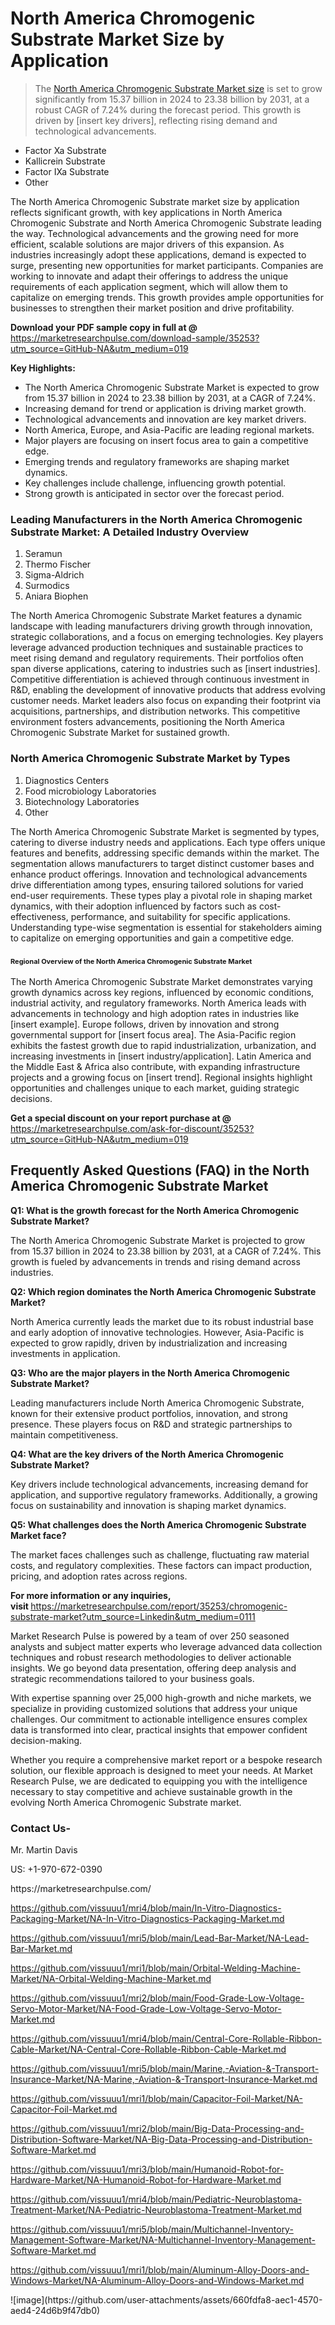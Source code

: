 <h1>North America Chromogenic Substrate Market&nbsp;Size by Application</h1><blockquote><p>The <a href="https://marketresearchpulse.com/download-sample/35253?utm_source=GitHub-NA&amp;utm_medium=019">North America Chromogenic Substrate Market size</a> is set to grow significantly from 15.37 billion in 2024 to 23.38 billion by 2031, at a robust CAGR of 7.24% during the forecast period. This growth is driven by [insert key drivers], reflecting rising demand and technological advancements.</p></blockquote><ul><li>Factor Xa Substrate <li> Kallicrein Substrate <li> Factor IXa Substrate <li> Other</li></ul><p>The North America Chromogenic Substrate market size by application reflects significant growth, with key applications in North America Chromogenic Substrate and North America Chromogenic Substrate leading the way. Technological advancements and the growing need for more efficient, scalable solutions are major drivers of this expansion. As industries increasingly adopt these applications, demand is expected to surge, presenting new opportunities for market participants. Companies are working to innovate and adapt their offerings to address the unique requirements of each application segment, which will allow them to capitalize on emerging trends. This growth provides ample opportunities for businesses to strengthen their market position and drive profitability.</p><p><strong>Download your PDF sample copy in full at @ </strong><a href="https://marketresearchpulse.com/download-sample/35253?utm_source=GitHub-NA&amp;utm_medium=019">https://marketresearchpulse.com/download-sample/35253?utm_source=GitHub-NA&amp;utm_medium=019</a></p><p><strong>Key Highlights: </strong></p><ul><li>The North America Chromogenic Substrate Market is expected to grow from 15.37 billion in 2024 to 23.38 billion by 2031, at a CAGR of 7.24%.</li><li>Increasing demand for trend or application is driving market growth.</li><li>Technological advancements and innovation are key market drivers.</li><li>North America, Europe, and Asia-Pacific are leading regional markets.</li><li>Major players are focusing on insert focus area to gain a competitive edge.</li><li>Emerging trends and regulatory frameworks are shaping market dynamics.</li><li>Key challenges include challenge, influencing growth potential.</li><li>Strong growth is anticipated in sector over the forecast period.</li></ul><h3>Leading Manufacturers in the North America Chromogenic Substrate Market: A Detailed Industry Overview</h3><ol><li>Seramun</li><li>Thermo Fischer</li><li>Sigma-Aldrich</li><li>Surmodics</li><li>Aniara Biophen</li></ol><div class="flex max-w-full flex-col flex-grow"><div class="min-h-8 text-message flex w-full flex-col items-end gap-2 whitespace-normal break-words [.text-message+&amp;]:mt-5" dir="auto" data-message-author-role="assistant" data-message-id="fd8432e4-4910-450d-b182-61b7bfb0a01f" data-message-model-slug="gpt-4o"><div class="flex w-full flex-col gap-1 empty:hidden first:pt-[3px]"><div class="markdown prose w-full break-words dark:prose-invert light"><p>The North America Chromogenic Substrate Market features a dynamic landscape with leading manufacturers driving growth through innovation, strategic collaborations, and a focus on emerging technologies. Key players leverage advanced production techniques and sustainable practices to meet rising demand and regulatory requirements. Their portfolios often span diverse applications, catering to industries such as [insert industries]. Competitive differentiation is achieved through continuous investment in R&amp;D, enabling the development of innovative products that address evolving customer needs. Market leaders also focus on expanding their footprint via acquisitions, partnerships, and distribution networks. This competitive environment fosters advancements, positioning the North America Chromogenic Substrate Market for sustained growth.</p></div></div></div></div><h3>North America Chromogenic Substrate Market by Types</h3><ol><li>Diagnostics Centers <li> Food microbiology Laboratories <li> Biotechnology Laboratories <li> Other</li></ol><div class="flex max-w-full flex-col flex-grow"><div class="min-h-8 text-message flex w-full flex-col items-end gap-2 whitespace-normal break-words [.text-message+&amp;]:mt-5" dir="auto" data-message-author-role="assistant" data-message-id="084470be-0bb7-4664-bddf-5156b4f41249" data-message-model-slug="gpt-4o-mini"><div class="flex w-full flex-col gap-1 empty:hidden first:pt-[3px]"><div class="markdown prose w-full break-words dark:prose-invert light"><p>The North America Chromogenic Substrate Market is segmented by types, catering to diverse industry needs and applications. Each type offers unique features and benefits, addressing specific demands within the market. The segmentation allows manufacturers to target distinct customer bases and enhance product offerings. Innovation and technological advancements drive differentiation among types, ensuring tailored solutions for varied end-user requirements. These types play a pivotal role in shaping market dynamics, with their adoption influenced by factors such as cost-effectiveness, performance, and suitability for specific applications. Understanding type-wise segmentation is essential for stakeholders aiming to capitalize on emerging opportunities and gain a competitive edge.</p></div></div></div></div><h3><span style="font-size: 11px;">Regional Overview of the North America Chromogenic Substrate Market</span></h3><div class="flex max-w-full flex-col flex-grow"><div class="min-h-8 text-message flex w-full flex-col items-end gap-2 whitespace-normal break-words [.text-message+&amp;]:mt-5" dir="auto" data-message-author-role="assistant" data-message-id="e9038762-ce64-4e30-91c9-9bd413514231" data-message-model-slug="gpt-4o-mini"><div class="flex w-full flex-col gap-1 empty:hidden first:pt-[3px]"><div class="markdown prose w-full break-words dark:prose-invert light"><p>The North America Chromogenic Substrate Market demonstrates varying growth dynamics across key regions, influenced by economic conditions, industrial activity, and regulatory frameworks. North America leads with advancements in technology and high adoption rates in industries like [insert example]. Europe follows, driven by innovation and strong governmental support for [insert focus area]. The Asia-Pacific region exhibits the fastest growth due to rapid industrialization, urbanization, and increasing investments in [insert industry/application]. Latin America and the Middle East &amp; Africa also contribute, with expanding infrastructure projects and a growing focus on [insert trend]. Regional insights highlight opportunities and challenges unique to each market, guiding strategic decisions.</p></div></div></div></div><p><strong>Get a special discount on your report purchase at @ </strong><a href="https://marketresearchpulse.com/ask-for-discount/35253?utm_source=GitHub-NA&amp;utm_medium=019">https://marketresearchpulse.com/ask-for-discount/35253?utm_source=GitHub-NA&amp;utm_medium=019</a></p><h2>Frequently Asked Questions (FAQ) in the North America Chromogenic Substrate Market</h2><p><strong>Q1: What is the growth forecast for the North America Chromogenic Substrate Market?</strong></p><p>The North America Chromogenic Substrate Market is projected to grow from 15.37 billion in 2024 to 23.38 billion by 2031, at a CAGR of 7.24%. This growth is fueled by advancements in trends and rising demand across industries.</p><p><strong>Q2: Which region dominates the North America Chromogenic Substrate Market?</strong></p><p>North America currently leads the market due to its robust industrial base and early adoption of innovative technologies. However, Asia-Pacific is expected to grow rapidly, driven by industrialization and increasing investments in application.</p><p><strong>Q3: Who are the major players in the North America Chromogenic Substrate Market?</strong></p><p>Leading manufacturers include North America Chromogenic Substrate, known for their extensive product portfolios, innovation, and strong presence. These players focus on R&amp;D and strategic partnerships to maintain competitiveness.</p><p><strong>Q4: What are the key drivers of the North America Chromogenic Substrate Market?</strong></p><p>Key drivers include technological advancements, increasing demand for application, and supportive regulatory frameworks. Additionally, a growing focus on sustainability and innovation is shaping market dynamics.</p><p><strong>Q5: What challenges does the North America Chromogenic Substrate Market face?</strong></p><p>The market faces challenges such as challenge, fluctuating raw material costs, and regulatory complexities. These factors can impact production, pricing, and adoption rates across regions.</p><p><strong>For more information or any inquiries, visit&nbsp;</strong><a href="https://marketresearchpulse.com/report/35253/chromogenic-substrate-market?utm_source=Linkedin&utm_medium=0111">https://marketresearchpulse.com/report/35253/chromogenic-substrate-market?utm_source=Linkedin&utm_medium=0111</a></p><p>Market Research Pulse is powered by a team of over 250 seasoned analysts and subject matter experts who leverage advanced data collection techniques and robust research methodologies to deliver actionable insights. We go beyond data presentation, offering deep analysis and strategic recommendations tailored to your business goals.</p><p>With expertise spanning over 25,000 high-growth and niche markets, we specialize in providing customized solutions that address your unique challenges. Our commitment to actionable intelligence ensures complex data is transformed into clear, practical insights that empower confident decision-making.</p><p>Whether you require a comprehensive market report or a bespoke research solution, our flexible approach is designed to meet your needs. At Market Research Pulse, we are dedicated to equipping you with the intelligence necessary to stay competitive and achieve sustainable growth in the evolving North America Chromogenic Substrate market.</p><h3><strong>Contact Us-</strong></h3><p>Mr. Martin Davis</p><p>US: +1-970-672-0390</p><p>https://marketresearchpulse.com/</p><p><a href="https://github.com/vissuuu1/mri4/blob/main/In-Vitro-Diagnostics-Packaging-Market/NA-In-Vitro-Diagnostics-Packaging-Market.md">https://github.com/vissuuu1/mri4/blob/main/In-Vitro-Diagnostics-Packaging-Market/NA-In-Vitro-Diagnostics-Packaging-Market.md</a></p><p><a href="https://github.com/vissuuu1/mri5/blob/main/Lead-Bar-Market/NA-Lead-Bar-Market.md">https://github.com/vissuuu1/mri5/blob/main/Lead-Bar-Market/NA-Lead-Bar-Market.md</a></p><p><a href="https://github.com/vissuuu1/mri1/blob/main/Orbital-Welding-Machine-Market/NA-Orbital-Welding-Machine-Market.md">https://github.com/vissuuu1/mri1/blob/main/Orbital-Welding-Machine-Market/NA-Orbital-Welding-Machine-Market.md</a></p><p><a href="https://github.com/vissuuu1/mri2/blob/main/Food-Grade-Low-Voltage-Servo-Motor-Market/NA-Food-Grade-Low-Voltage-Servo-Motor-Market.md">https://github.com/vissuuu1/mri2/blob/main/Food-Grade-Low-Voltage-Servo-Motor-Market/NA-Food-Grade-Low-Voltage-Servo-Motor-Market.md</a></p><p><a href="https://github.com/vissuuu1/mri4/blob/main/Central-Core-Rollable-Ribbon-Cable-Market/NA-Central-Core-Rollable-Ribbon-Cable-Market.md">https://github.com/vissuuu1/mri4/blob/main/Central-Core-Rollable-Ribbon-Cable-Market/NA-Central-Core-Rollable-Ribbon-Cable-Market.md</a></p><p><a href="https://github.com/vissuuu1/mri5/blob/main/Marine,-Aviation-&-Transport-Insurance-Market/NA-Marine,-Aviation-&-Transport-Insurance-Market.md">https://github.com/vissuuu1/mri5/blob/main/Marine,-Aviation-&-Transport-Insurance-Market/NA-Marine,-Aviation-&-Transport-Insurance-Market.md</a></p><p><a href="https://github.com/vissuuu1/mri1/blob/main/Capacitor-Foil-Market/NA-Capacitor-Foil-Market.md">https://github.com/vissuuu1/mri1/blob/main/Capacitor-Foil-Market/NA-Capacitor-Foil-Market.md</a></p><p><a href="https://github.com/vissuuu1/mri2/blob/main/Big-Data-Processing-and-Distribution-Software-Market/NA-Big-Data-Processing-and-Distribution-Software-Market.md">https://github.com/vissuuu1/mri2/blob/main/Big-Data-Processing-and-Distribution-Software-Market/NA-Big-Data-Processing-and-Distribution-Software-Market.md</a></p><p><a href="https://github.com/vissuuu1/mri3/blob/main/Humanoid-Robot-for-Hardware-Market/NA-Humanoid-Robot-for-Hardware-Market.md">https://github.com/vissuuu1/mri3/blob/main/Humanoid-Robot-for-Hardware-Market/NA-Humanoid-Robot-for-Hardware-Market.md</a></p><p><a href="https://github.com/vissuuu1/mri4/blob/main/Pediatric-Neuroblastoma-Treatment-Market/NA-Pediatric-Neuroblastoma-Treatment-Market.md">https://github.com/vissuuu1/mri4/blob/main/Pediatric-Neuroblastoma-Treatment-Market/NA-Pediatric-Neuroblastoma-Treatment-Market.md</a></p><p><a href="https://github.com/vissuuu1/mri5/blob/main/Multichannel-Inventory-Management-Software-Market/NA-Multichannel-Inventory-Management-Software-Market.md">https://github.com/vissuuu1/mri5/blob/main/Multichannel-Inventory-Management-Software-Market/NA-Multichannel-Inventory-Management-Software-Market.md</a></p><p><a href="https://github.com/vissuuu1/mri1/blob/main/Aluminum-Alloy-Doors-and-Windows-Market/NA-Aluminum-Alloy-Doors-and-Windows-Market.md">https://github.com/vissuuu1/mri1/blob/main/Aluminum-Alloy-Doors-and-Windows-Market/NA-Aluminum-Alloy-Doors-and-Windows-Market.md</a></p>
![image](https://github.com/user-attachments/assets/660fdfa8-aec1-4570-aed4-24d6b9f47db0)
